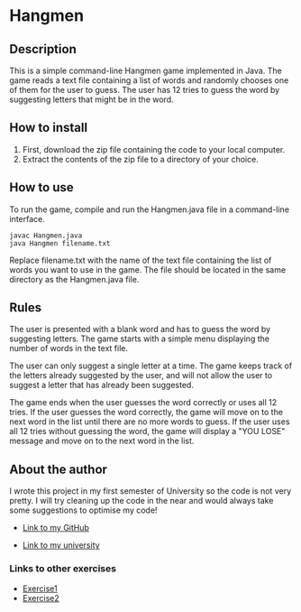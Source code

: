 # Hangmen

## Description

This is a simple command-line Hangmen game implemented in Java. The game reads a text file containing a list of words
and randomly chooses one of them for the user to guess. The user has 12 tries to guess the word by suggesting letters
that might be in the word.

## How to install

1. First, download the zip file containing the code to your local computer.
2. Extract the contents of the zip file to a directory of your choice.

## How to use

To run the game, compile and run the Hangmen.java file in a command-line interface.

```
javac Hangmen.java
java Hangmen filename.txt
```

Replace filename.txt with the name of the text file containing the list of words you want to use in the game. The file
should be located in the same directory as the Hangmen.java file.

## Rules

The user is presented with a blank word and has to guess the word by suggesting letters. The game starts with a simple
menu displaying the number of words in the text file.

The user can only suggest a single letter at a time. The game keeps track of the letters already suggested by the user,
and will not allow the user to suggest a letter that has already been suggested.

The game ends when the user guesses the word correctly or uses all 12 tries. If the user guesses the word correctly, the
game will move on to the next word in the list until there are no more words to guess. If the user uses all 12 tries
without guessing the word, the game will display a "YOU LOSE" message and move on to the next word in the list.


## About the author

I wrote this project in my first semester of University so the code is not very pretty. I will try cleaning up the code 
in the near and would always take some suggestions to optimise my code!

* [Link to my GitHub](https://github.com/hanslo78)

* [Link to my university](https://www.campus02.at/)


### Links to other exercises

* [Exercise1](exercise1.md)
* [Exercise2](exercise2.md)